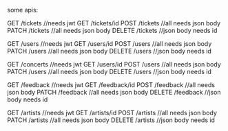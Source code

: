 some apis:

GET /tickets    //needs jwt
GET /tickets/id
POST /tickets   //all needs json body
PATCH /tickets  //all needs json body
DELETE /tickets //json body needs id

GET /users    //needs jwt
GET /users/id
POST /users   //all needs json body
PATCH /users  //all needs json body
DELETE /users //json body needs id


GET /concerts //needs jwt
GET /users/id
POST /users   //all needs json body
PATCH /users  //all needs json body
DELETE /users //json body needs id

GET /feedback //needs jwt
GET /feedback/id
POST /feedback   //all needs json body
PATCH /feedback  //all needs json body
DELETE /feedback //json body needs id

GET /artists //needs jwt
GET /artists/id
POST /artists   //all needs json body
PATCH /artists  //all needs json body
DELETE /artists //json body needs id


